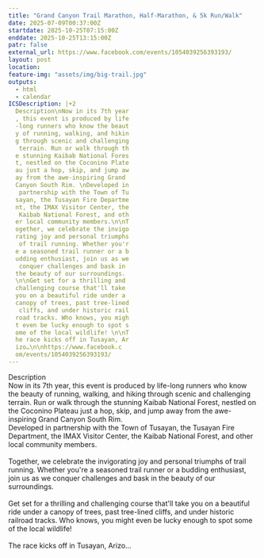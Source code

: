 ```yaml
---
title: "Grand Canyon Trail Marathon, Half-Marathon, & 5k Run/Walk"
date: 2025-07-09T00:37:00Z
startdate: 2025-10-25T07:15:00Z
enddate: 2025-10-25T13:15:00Z
patr: false
external_url: https://www.facebook.com/events/1054039256393193/
layout: post
location: 
feature-img: "assets/img/big-trail.jpg"
outputs:
  - html
  - calendar
ICSDescription: |+2
  Description\nNow in its 7th year  , this event is produced by life  -long runners who know the beaut  y of running, walking, and hikin  g through scenic and challenging   terrain. Run or walk through th  e stunning Kaibab National Fores  t, nestled on the Coconino Plate  au just a hop, skip, and jump aw  ay from the awe-inspiring Grand   Canyon South Rim. \nDeveloped in   partnership with the Town of Tu  sayan, the Tusayan Fire Departme  nt, the IMAX Visitor Center, the   Kaibab National Forest, and oth  er local community members.\n\nT  ogether, we celebrate the invigo  rating joy and personal triumphs   of trail running. Whether you'r  e a seasoned trail runner or a b  udding enthusiast, join us as we   conquer challenges and bask in   the beauty of our surroundings.   \n\nGet set for a thrilling and   challenging course that'll take   you on a beautiful ride under a   canopy of trees, past tree-lined   cliffs, and under historic rail  road tracks. Who knows, you migh  t even be lucky enough to spot s  ome of the local wildlife! \n\nT  he race kicks off in Tusayan, Ar  izo…\n\nhttps://www.facebook.c  om/events/1054039256393193/
---
```


Description<br>
  Now in its 7th year, this event is produced by life-long runners who know the beauty of running, walking, and hiking through scenic and challenging terrain. Run or walk through the stunning Kaibab National Forest, nestled on the Coconino Plateau just a hop, skip, and jump away from the awe-inspiring Grand Canyon South Rim. <br>
  Developed in partnership with the Town of Tusayan, the Tusayan Fire Department, the IMAX Visitor Center, the Kaibab National Forest, and other local community members.<br>
  <br>
  Together, we celebrate the invigorating joy and personal triumphs of trail running. Whether you're a seasoned trail runner or a budding enthusiast, join us as we conquer challenges and bask in the beauty of our surroundings. <br>
  <br>
  Get set for a thrilling and challenging course that'll take you on a beautiful ride under a canopy of trees, past tree-lined cliffs, and under historic railroad tracks. Who knows, you might even be lucky enough to spot some of the local wildlife! <br>
  <br>
  The race kicks off in Tusayan, Arizo…<br>
  <br>
  
